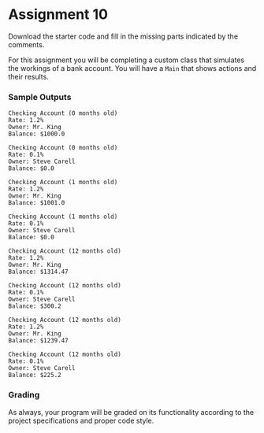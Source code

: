 # Assignment 10

Download the starter code and fill in the missing parts indicated by the comments.

For this assignment you will be completing a custom class that simulates the workings of a bank account. You will have a `Main` that shows actions and their results.

### Sample Outputs

```
Checking Account (0 months old)
Rate: 1.2%
Owner: Mr. King
Balance: $1000.0

Checking Account (0 months old)
Rate: 0.1%
Owner: Steve Carell
Balance: $0.0

Checking Account (1 months old)
Rate: 1.2%
Owner: Mr. King
Balance: $1001.0

Checking Account (1 months old)
Rate: 0.1%
Owner: Steve Carell
Balance: $0.0

Checking Account (12 months old)
Rate: 1.2%
Owner: Mr. King
Balance: $1314.47

Checking Account (12 months old)
Rate: 0.1%
Owner: Steve Carell
Balance: $300.2

Checking Account (12 months old)
Rate: 1.2%
Owner: Mr. King
Balance: $1239.47

Checking Account (12 months old)
Rate: 0.1%
Owner: Steve Carell
Balance: $225.2
```

### Grading

As always, your program will be graded on its functionality according to the project specifications and proper code style.


